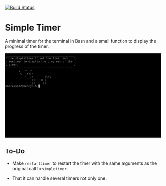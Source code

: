 [![Build Status](https://travis-ci.org/manuelmarcano22/simpletimer.svg?branch=master)](https://travis-ci.org/manuelmarcano22/simpletimer)
# Simple Timer

A minimal timer for the terminal in Bash and a small function to display the progress of the timer. 

![Alt Text](https://github.com/manuelmarcano22/simpletimer/blob/master/timer.gif)

## To-Do

- Make `restarttimer` to restart the timer with the same arguments as the original call to `simpletimer`.

- That it can handle several timers not only one. 

